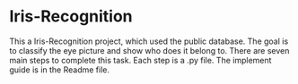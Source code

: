 # Iris-Recognition

This a Iris-Recognition project, which used the public database. The goal is to classify the eye picture and show who does it belong to.
There are seven main steps to complete this task. Each step is a .py file. The implement guide is in the Readme file. 
